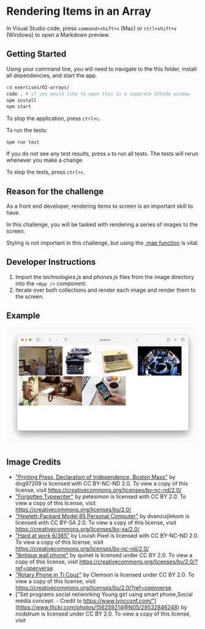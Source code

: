 # Rendering Items in an Array

In Visual Studio code, press `command+shift+v` (Mac) or `ctrl+shift+v` (Windows) to open a Markdown preview.

## Getting Started

Using your command line, you will need to navigate to the this folder, install all dependencies, and start the app.

```bash
cd exercises/02-arrays/
code . # if you would like to open this in a separate VSCode window
npm install
npm start
```

To stop the application, press `ctrl+c`.

To run the tests:

```shell
npm run test
```

If you do not see any test results, press `a` to run all tests. The tests will rerun whenever you make a change.

To stop the tests, press `ctrl+c`.

## Reason for the challenge

As a front end developer, rendering items to screen is an important skill to have.

In this challenge, you will be tasked with rendering a series of images to the screen.

Styling is not important in this challenge, but using the [.map function](https://developer.mozilla.org/en-US/docs/Web/JavaScript/Reference/Global_Objects/Array/map) is vital.

## Developer Instructions

1. Import the _technologies.js_ and _phones.js_ files from the image directory into the `<App />` component.
2. Iterate over both collections and render each image and render them to the screen.

## Example

![](demo.png)

## Image Credits

- ["Printing Press, Declaration of Independence, Boston Mass"](https://search.creativecommons.org/photos/844b7232-1876-4746-9294-527c101c6de0) by dog97209 is licensed with CC BY-NC-ND 2.0. To view a copy of this license, visit https://creativecommons.org/licenses/by-nc-nd/2.0/
- ["Forgotten Typewriter"](https://search.creativecommons.org/photos/52e765c1-869d-428f-ae5a-99d6102b18ca) by petesimon is licensed with CC BY 2.0. To view a copy of this license, visit https://creativecommons.org/licenses/by/2.0/
- ["Hewlett-Packard Model 85 Personal Computer"](https://search.creativecommons.org/photos/0dd6fd7a-0d3d-4110-a390-d37046d27c09) by dvanzuijlekom is licensed with CC BY-SA 2.0. To view a copy of this license, visit https://creativecommons.org/licenses/by-sa/2.0/
- ["Hard at work 6/365"](https://search.creativecommons.org/photos/b878e4d7-47b3-4223-9981-7f9304b6086f) by Louish Pixel is licensed with CC BY-NC-ND 2.0. To view a copy of this license, visit https://creativecommons.org/licenses/by-nc-nd/2.0/
- ["Antique wall phone"](https://www.flickr.com/photos/91994044@N00/43826086661) by quinet is licensed under CC BY 2.0. To view a copy of this license, visit https://creativecommons.org/licenses/by/2.0/?ref=openverse.
- ["Rotary Phone in Ti Couz"](https://www.flickr.com/photos/36039505@N00/1436934834) by Clemson is licensed under CC BY 2.0. To view a copy of this license, visit https://creativecommons.org/licenses/by/2.0/?ref=openverse.
- ["Set programs social networking Young girl using smart phone,Social media concept. - Credit to https://www.lyncconf.com/"](https://www.flickr.com/photos/156259214@N05/29532846248) by nodstrum is licensed under CC BY 2.0. To view a copy of this license, visit
